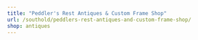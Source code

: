 ```yaml
---
title: "Peddler's Rest Antiques & Custom Frame Shop"
url: /southold/peddlers-rest-antiques-and-custom-frame-shop/
shop: antiques
---
```

